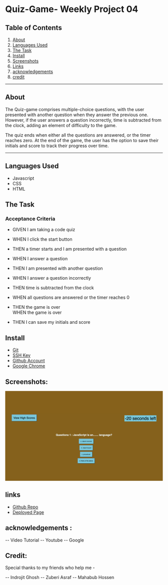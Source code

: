 # Quiz-Game- Weekly Project 04

## Table of Contents

1. [About](#About)
2. [Languages Used](#languages-used)
3. [The Task](#the-task)
4. [Install](#install)
5. [Screenshots](#screenshots)
6. [Links](#links)
7. [acknowledgements](#acknowledgements)
8. [credit](#credit)

---

## About

The Quiz-game comprises multiple-choice questions, with the user presented with another question when they answer the previous one. However, if the user answers a question incorrectly, time is subtracted from the clock, adding an element of difficulty to the game.

The quiz ends when either all the questions are answered, or the timer reaches zero. At the end of the game, the user has the option to save their initials and score to track their progress over time.

---

## Languages Used

- Javascript
- CSS
- HTML

## The Task

### Acceptance Criteria

- GIVEN I am taking a code quiz
  <br>

- WHEN I click the start button
  <br>
- THEN a timer starts and I am presented with a question
  <br>
- WHEN I answer a question
  <br>
- THEN I am presented with another question
  <br>
- WHEN I answer a question incorrectly
  <br>
- THEN time is subtracted from the clock
  <br>
- WHEN all questions are answered or the timer reaches 0
  <br>
- THEN the game is over
  <br>
  WHEN the game is over <br>

- THEN I can save my initials and score

## Install

- [Git](https://github.com/git-guides/install-git)
- [SSH Key](https://docs.github.com/en/authentication/connecting-to-github-with-ssh/adding-a-new-ssh-key-to-your-github-account)
- [Github Account](https://docs.github.com/en/get-started/onboarding/getting-started-with-your-github-account)
- [Google Chrome](https://support.google.com/chrome/answer/95346?hl=en&co=GENIE.Platform%3DDesktop)

## Screenshots:

![Quiz-Game](assets/image/screencapture-file-Users-mdmamatajurrashed-Desktop-bootcamp-Class-Projects-Code-Quiz-week-4-index-html-2023-04-13-21_00_50.png)

## links

- [Github Repo](https://github.com/mdRashed30/Quiz-Game-Challenege-4)
- [Deployed Page](https://mdrashed30.github.io/Quiz-Game-Challenege-4/)

## acknowledgements :

-- Video Tutorial
-- Youtube
-- Google

## Credit:

Special thanks to my friends who help me -

-- Indrojit Ghosh
-- Zuberi Asraf
-- Mahabub Hossen
